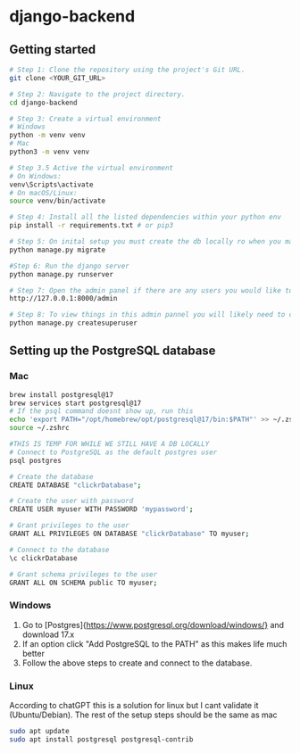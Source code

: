 # django-backend

## Getting started

```sh
# Step 1: Clone the repository using the project's Git URL.
git clone <YOUR_GIT_URL>

# Step 2: Navigate to the project directory.
cd django-backend

# Step 3: Create a virtual environment
# Windows
python -m venv venv
# Mac
python3 -m venv venv

# Step 3.5 Active the virtual environment
# On Windows:
venv\Scripts\activate
# On macOS/Linux:
source venv/bin/activate

# Step 4: Install all the listed dependencies within your python env
pip install -r requirements.txt # or pip3

# Step 5: On inital setup you must create the db locally ro when you make changes to the schema
python manage.py migrate

#Step 6: Run the django server
python manage.py runserver

# Step 7: Open the admin panel if there are any users you would like to view and validate any changes you may make at
http://127.0.0.1:8000/admin

# Step 8: To view things in this admin pannel you will likely need to create a SuperUser and follow the steps
python manage.py createsuperuser
```

## Setting up the PostgreSQL database

### Mac

```sh
brew install postgresql@17
brew services start postgresql@17
# If the psql command doesnt show up, run this
echo 'export PATH="/opt/homebrew/opt/postgresql@17/bin:$PATH"' >> ~/.zshrc
source ~/.zshrc

#THIS IS TEMP FOR WHILE WE STILL HAVE A DB LOCALLY
# Connect to PostgreSQL as the default postgres user
psql postgres

# Create the database
CREATE DATABASE "clickrDatabase";

# Create the user with password
CREATE USER myuser WITH PASSWORD 'mypassword';

# Grant privileges to the user
GRANT ALL PRIVILEGES ON DATABASE "clickrDatabase" TO myuser;

# Connect to the database
\c clickrDatabase

# Grant schema privileges to the user
GRANT ALL ON SCHEMA public TO myuser;
```

### Windows

1. Go to [Postgres]{https://www.postgresql.org/download/windows/} and download 17.x
2. If an option click "Add PostgreSQL to the PATH" as this makes life much better
3. Follow the above steps to create and connect to the database.

### Linux

According to chatGPT this is a solution for linux but I cant validate it (Ubuntu/Debian).
The rest of the setup steps should be the same as mac

```sh
sudo apt update
sudo apt install postgresql postgresql-contrib
```

